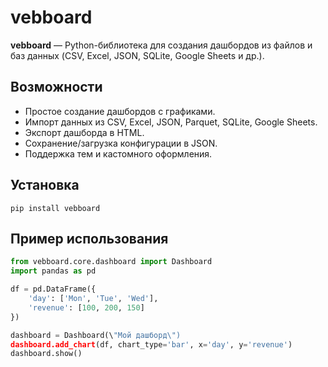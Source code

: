 # vebboard

**vebboard** — Python-библиотека для создания дашбордов из файлов и баз данных (CSV, Excel, JSON, SQLite, Google Sheets и др.).

## Возможности

- Простое создание дашбордов с графиками.
- Импорт данных из CSV, Excel, JSON, Parquet, SQLite, Google Sheets.
- Экспорт дашборда в HTML.
- Сохранение/загрузка конфигурации в JSON.
- Поддержка тем и кастомного оформления.

## Установка

```
pip install vebboard
```

## Пример использования

```python
from vebboard.core.dashboard import Dashboard
import pandas as pd

df = pd.DataFrame({
    'day': ['Mon', 'Tue', 'Wed'],
    'revenue': [100, 200, 150]
})

dashboard = Dashboard(\"Мой дашборд\")
dashboard.add_chart(df, chart_type='bar', x='day', y='revenue')
dashboard.show()
```
